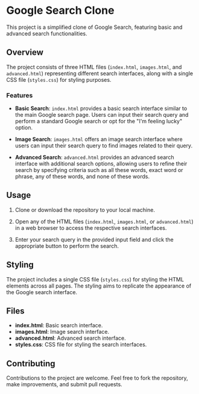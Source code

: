 # Google Search Clone

This project is a simplified clone of Google Search, featuring basic and advanced search functionalities.

## Overview

The project consists of three HTML files (`index.html`, `images.html`, and `advanced.html`) representing different search interfaces, along with a single CSS file (`styles.css`) for styling purposes.

### Features

- **Basic Search**: `index.html` provides a basic search interface similar to the main Google search page. Users can input their search query and perform a standard Google search or opt for the "I'm feeling lucky" option.

- **Image Search**: `images.html` offers an image search interface where users can input their search query to find images related to their query.

- **Advanced Search**: `advanced.html` provides an advanced search interface with additional search options, allowing users to refine their search by specifying criteria such as all these words, exact word or phrase, any of these words, and none of these words.

## Usage

1. Clone or download the repository to your local machine.

2. Open any of the HTML files (`index.html`, `images.html`, or `advanced.html`) in a web browser to access the respective search interfaces.

3. Enter your search query in the provided input field and click the appropriate button to perform the search.

## Styling

The project includes a single CSS file (`styles.css`) for styling the HTML elements across all pages. The styling aims to replicate the appearance of the Google search interface.

## Files

- **index.html**: Basic search interface.
- **images.html**: Image search interface.
- **advanced.html**: Advanced search interface.
- **styles.css**: CSS file for styling the search interfaces.

## Contributing

Contributions to the project are welcome. Feel free to fork the repository, make improvements, and submit pull requests.

